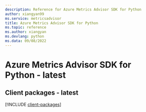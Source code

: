```yaml
---
description: Reference for Azure Metrics Advisor SDK for Python
author: xiangyan99
ms.service: metricsadvisor
title: Azure Metrics Advisor SDK for Python
ms.topic: reference
ms.author: xiangyan
ms.devlang: python
ms.data: 09/08/2022
---
```

# Azure Metrics Advisor SDK for Python - latest

## Client packages - latest
[!INCLUDE [client-packages](metrics-advisor-client-index.md)]